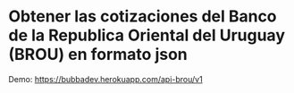 # Obtener las cotizaciones del Banco de la Republica Oriental del Uruguay (BROU) en formato json

Demo: https://bubbadev.herokuapp.com/api-brou/v1
